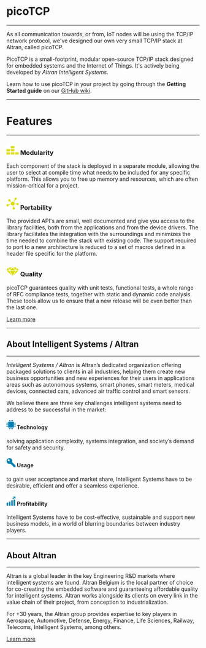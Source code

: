 # **picoTCP**

---------------
As all communication towards, or from, IoT nodes will be using the TCP/IP network protocol, we've designed our own very small TCP/IP stack at Altran, called picoTCP.

PicoTCP is a small-footprint, modular open-source TCP/IP stack designed for embedded systems and the Internet of Things. It's actively being developed by _Altran Intelligent Systems_.

Learn how to use picoTCP in your project by going through the **Getting Started guide** on our [GitHub wiki](https://github.com/tass-belgium/picotcp/wiki).

---------------

# **Features**
---------------

### ![](assets/images/modularity.png)  [](#header-3)**Modularity**
Each component of the stack is deployed in a separate module, allowing the user to select at compile time what needs to be included for any specific platform. This allows you to free up memory and resources, which are often mission-critical for a project.

###  ![](assets/images/portability.png)  [](#header-3)**Portability**
The provided API's are small, well documented and give you access to the library facilities, both from the applications and from the device drivers. The library facilitates the integration with the surroundings and minimizes the time needed to combine the stack with existing code. The support required to port to a new architecture is reduced to a set of macros defined in a header file specific for the platform.
### ![](assets/images/quality.png)  [](#header-3)**Quality**
picoTCP guarantees quality with unit tests, functional tests, a whole range of RFC compliance tests, together with static and dynamic code analysis. These tools allow us to ensure that a new release will be even better than the last one.

[Learn more](mailto:picotcp.belgium@altran.com)


---------------

## **About Intelligent Systems / Altran**

---------------
_Intelligent Systems / Altran_ is Altran’s dedicated organization offering packaged solutions to clients in all industries, helping them create new business opportunities and new experiences for their users in applications areas such as autonomous systems, smart phones, smart meters, medical devices, connected cars, advanced air traffic control and smart sensors.

We believe there are three key challenges intelligent systems need to address to be successful in the market:

#### ![](assets/images/computer-cpu.png) **Technology**
solving application complexity, systems integration, and society’s demand for safety and security.

#### ![](assets/images/key.png) **Usage**
to gain user acceptance and market share, Intelligent Systems have to be desirable, efficient and offer a seamless experience.


#### ![](assets/images/profits.png) **Profitability**
 Intelligent Systems have to be cost-effective, sustainable and support new business models, in a world of blurring boundaries between industry players.


---------------


## **About Altran**

---------------



Altran is a global leader in the key Engineering R&D markets where intelligent systems are found. Altran Belgium is the local partner of choice for co-creating the embedded software and guaranteeing affordable quality for intelligent systems. Altran works alongside its clients on every link in the value chain of their project, from conception to industrialization.

For +30 years, the Altran group provides expertise to key players in Aerospace, Automotive, Defense, Energy, Finance, Life Sciences, Railway, Telecoms, Intelligent Systems, among others.

[Learn more](http://altran.com)
